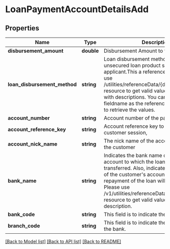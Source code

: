 # LoanPaymentAccountDetailsAdd

## Properties
Name | Type | Description | Notes
------------ | ------------- | ------------- | -------------
**disbursement_amount** | **double** | Disbursement Amount to the applicant | [optional] 
**loan_disbursement_method** | **string** | Loan disbursement method for the unsecured loan product selected by the applicant.This a reference data field. Please use /utilities/referenceData/{disbursementType} resource to get valid values of this field with descriptions. You can use the fieldname as the referenceCode parameter to retrieve the values. | [optional] 
**account_number** | **string** | Account number of the payee. | 
**account_reference_key** | **string** | Account reference key to link account in a customer session, | [optional] 
**account_nick_name** | **string** | The nick name of the account assigned by the customer | [optional] 
**bank_name** | **string** | Indicates the bank name of the customer&#x27;s account to which the loan amount will be transferred. Also, indicates the bank name of the customer&#x27;s account from which the repayment of the loan will be debited. Please use /v1/utilities/referenceData/{bankName} resource to get valid value of this field with description. | 
**bank_code** | **string** | This field is to indicate the bank code. | [optional] 
**branch_code** | **string** | This field is to indicate the branch code of the bank. | 

[[Back to Model list]](../../README.md#documentation-for-models) [[Back to API list]](../../README.md#documentation-for-api-endpoints) [[Back to README]](../../README.md)

